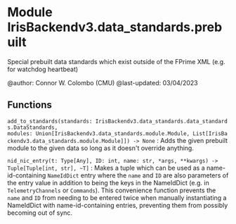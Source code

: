 Module IrisBackendv3.data_standards.prebuilt
============================================
Special prebuilt data standards which exist outside of the FPrime XML (e.g. for
watchdog heartbeat)

@author: Connor W. Colombo (CMU)
@last-updated: 03/04/2023

Functions
---------

    
`add_to_standards(standards: IrisBackendv3.data_standards.data_standards.DataStandards, modules: Union[IrisBackendv3.data_standards.module.Module, List[IrisBackendv3.data_standards.module.Module]]) ‑> None`
:   Adds the given prebuilt module to the given data so long as it doesn't
    override anything.

    
`nid_nic_entry(t: Type[Any], ID: int, name: str, *args, **kwargs) ‑> Tuple[Tuple[int, str], ~T]`
:   Makes a tuple which can be used as a name-id-containing `NameIdDict` entry
    where the `name` and `ID` are also parameters of the entry value in addition
    to being the keys in the NameIdDict (e.g. in `TelemetryChannels` or
    `Commands`).
    This convenience function prevents the `name` and `ID` from needing to be
    entered twice when manually instantiating a NameIdDict with
    name-id-containing entries, preventing them from possibly becoming out of
    sync.